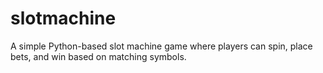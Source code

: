 # slotmachine
A simple Python-based slot machine game where players can spin, place bets, and win based on matching symbols.
